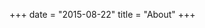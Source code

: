 +++
date = "2015-08-22"
title = "About"
+++
<!-- 
_With this theme, it is possible to add small sections that only contains one page like this. It will automatically appears in the header, at the end._

Along with [Ford Prefect](https://en.wikipedia.org/wiki/Ford_Prefect_\(character\)), Dent barely escapes the Earth's destruction as it is demolished to make way for a *hyperspace bypass*. Arthur spends the next several years, still wearing his dressing gown, helplessly launched from crisis to crisis while trying to straighten out his lifestyle.  

> He rather enjoys tea, but seems to have trouble obtaining it in the far reaches of the galaxy.  

In time, he learns how to fly and carves a niche for himself as a sandwich-maker. -->
